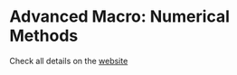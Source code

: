 # Advanced Macro: Numerical Methods


Check all details on the [website](https://www.mosphere.fr/mie37/)
